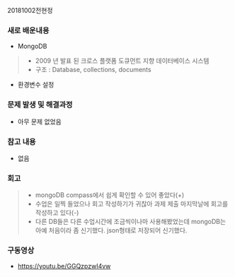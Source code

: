 20181002전현정

### 새로 배운내용
- MongoDB
> - 2009 년 발표 된 크로스 플랫폼 도큐먼트 지향 데이터베이스 시스템
> - 구조 : Database, collections, documents
- 환경변수 설정

### 문제 발생 및 해결과정
- 아무 문제 없었음

### 참고 내용
- 없음

### 회고
> - mongoDB compass에서 쉽게 확인할 수 있어 좋았다(+)
> - 수업은 일찍 들었으나 회고 작성하기가 귀찮아 과제 제출 마지막날에 회고를 작성하고 있다(-)
> - 다른 DB들은 다른 수업시간에 조금씩이나마 사용해봤었는데 mongoDB는 아예 처음이라 좀 신기했다. json형태로 저장되어 신기했다.

### 구동영상
- https://youtu.be/GGQzpzwI4vw
